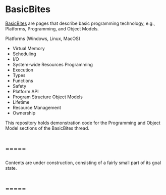 # BasicBites
<a href="https://jimfawcett.github.io/Resources/BasicBites/BasicBites_Intro.html">BasicBites</a> are pages that describe basic programming technology, 
e.g., Platforms, Programming, and Object Models. 

Platforms (Windows, Linux, MacOS)
  - Virtual Memory
  - Scheduling
  - I/O
  - System-wide Resources
Programming
  - Execution
  - Types
  - Functions
  - Safety
  - Platform API
  - Program Structure
Object Models
  - Lifetime
  - Resource Management
  - Ownership

This repository holds demonstration code for the Programming and Object Model sections of the BasicBites thread.
# -----
Contents are under construction, consisting of a fairly small part of its goal state.
# -----
